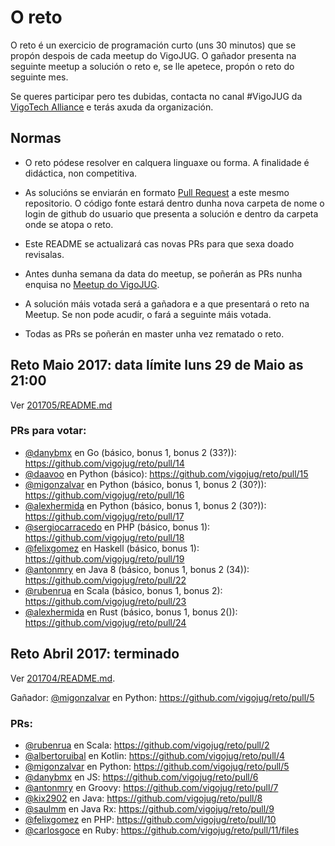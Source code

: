 # O reto

O reto é un exercicio de programación curto (uns 30 minutos) que se propón despois de cada meetup do VigoJUG. O gañador presenta na seguinte meetup a solución o reto e, se lle apetece, propón o reto do seguinte mes.

Se queres participar pero tes dubidas, contacta no canal #VigoJUG da [VigoTech Alliance](http://vigotech.org) e terás axuda da organización. 

## Normas

- O reto pódese resolver en calquera linguaxe ou forma. A finalidade é didáctica, non competitiva.

- As solucións se enviarán en formato [Pull Request](https://help.github.com/articles/about-pull-requests/) a este mesmo repositorio. O código fonte estará dentro dunha nova carpeta de nome o login de github do usuario que presenta a solución e dentro da carpeta onde se atopa o reto.

- Este README se actualizará cas novas PRs para que sexa doado revisalas.

- Antes dunha semana da data do meetup, se poñerán as PRs nunha enquisa no [Meetup do VigoJUG](https://www.meetup.com/Vigo-JUG/polls/).

- A solución máis votada será a gañadora e a que presentará o reto na Meetup. Se non pode acudir, o fará a seguinte máis votada.

- Todas as PRs se poñerán en master unha vez rematado o reto.

## Reto Maio 2017: data límite luns 29 de Maio as 21:00

Ver [201705/README.md](201705/README.md)

### PRs para votar:

- [@danybmx](https://github.com/danybmx) en Go (básico, bonus 1, bonus 2 (33?)): https://github.com/vigojug/reto/pull/14
- [@daavoo](https://github.com/vigojug/reto/pull/15) en Python (básico): https://github.com/vigojug/reto/pull/15
- [@migonzalvar](https://github.com/migonzalvar) en Python (básico, bonus 1, bonus 2 (30?)): https://github.com/vigojug/reto/pull/16
- [@alexhermida](https://github.com/alexhermida) en Python (básico, bonus 1, bonus 2 (30?)): https://github.com/vigojug/reto/pull/17
- [@sergiocarracedo](https://github.com/sergiocarracedo) en PHP (básico, bonus 1): https://github.com/vigojug/reto/pull/18
- [@felixgomez](https://github.com/vigojug/reto/pull/19) en Haskell (básico, bonus 1): https://github.com/vigojug/reto/pull/19
- [@antonmry](https://github.com/antonmry) en Java 8 (básico, bonus 1, bonus 2 (34)): https://github.com/vigojug/reto/pull/22
- [@rubenrua](https://github.com/rubenrua) en Scala (básico, bonus 1, bonus 2): https://github.com/vigojug/reto/pull/23
- [@alexhermida](https://github.com/alexhermida) en Rust (básico, bonus 1, bonus 2()): https://github.com/vigojug/reto/pull/24 

## Reto Abril 2017: terminado

Ver [201704/README.md](201704/README.md).

Gañador: [@migonzalvar](https://github.com/migonzalvar) en Python: https://github.com/vigojug/reto/pull/5

### PRs:

- [@rubenrua](https://github.com/rubenrua) en Scala: https://github.com/vigojug/reto/pull/2
- [@albertoruibal](https://github.com/albertoruibal) en Kotlin: https://github.com/vigojug/reto/pull/4
- [@migonzalvar](https://github.com/migonzalvar) en Python: https://github.com/vigojug/reto/pull/5
- [@danybmx](https://github.com/danybmx) en JS: https://github.com/vigojug/reto/pull/6
- [@antonmry](https://github.com/antonmry) en Groovy: https://github.com/vigojug/reto/pull/7
- [@kix2902](https://github.com/kix2902) en Java: https://github.com/vigojug/reto/pull/8
- [@saulmm](https://github.com/saulmm) en Java Rx: https://github.com/vigojug/reto/pull/9
- [@felixgomez](https://github.com/felixgomez) en PHP: https://github.com/vigojug/reto/pull/10
- [@carlosgoce](https://github.com/carlosgoce) en Ruby: https://github.com/vigojug/reto/pull/11/files
